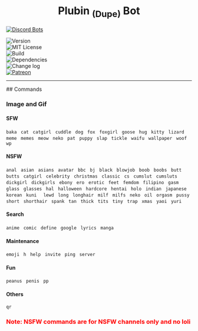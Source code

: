 <center><h1>Plubin <sub>(Dupe)</sub> Bot</h1></center>  
  
[![Discord Bots](https://top.gg/api/widget/748160981766635540.svg)](https://top.gg/bot/748160981766635540)  
  
  

![Version](https://moyshik7.github.io/dis/version.svg)  
![MIT License](https://moyshik7.github.io/dis/license.svg)  
![Build](https://moyshik7.github.io/dis/build.svg)  
![Dependencies](https://moyshik7.github.io/dis/dependency.svg)  
![Change log](https://moyshik7.github.io/dis/changelog.svg)  
[![Patreon](https://moyshik7.github.io/dis/patreon.svg)](https://www.patreon.com/plubin)  
  
  
  
<hr/>
## Commands
  
### Image and Gif
  
#### SFW

`baka ` `cat ` `catgirl ` `cuddle ` `dog ` `fox ` `foxgirl ` `goose ` `hug ` `kitty ` `lizard ` `meme ` `memes ` `meow ` `neko ` `pat ` `puppy ` `slap ` `tickle ` `waifu ` `wallpaper ` `woof ` `wp `  
  
#### NSFW

`anal ` `asian ` `asians ` `avatar ` `bbc ` `bj ` `black ` `blowjob ` `boob ` `boobs ` `butt ` `butts ` `catgirl ` `celebrity ` `christmas ` `classic ` `cs ` `cumslut ` `cumsluts ` `dickgirl ` `dickgirls ` `ebony ` `ero ` `erotic ` `feet ` `femdom ` `filipino ` `gasm ` `glass ` `glasses ` `hal ` `halloween ` `hardcore ` `hentai ` `holo ` `indian ` `japanese ` `korean ` `kuni  ` `lewd ` `long ` `longhair ` `milf ` `milfs ` `neko ` `oil `  `orgasm ` `pussy ` `short ` `shorthair ` `spank ` `tan ` `thick ` `tits ` `tiny ` `trap ` `xmas ` `yaoi ` `yuri `  
  
#### Search

`anime ` `comic ` `define ` `google ` `lyrics ` `manga `
  
#### Maintenance

`emoji ` `h ` `help ` `invite ` `ping ` `server `  
  
#### Fun

`peanus ` `penis ` `pp `  
  
#### Others

`qr `  
  
  
<h3 style="color:red;">Note: NSFW commands are for NSFW channels only and no loli</h3>
